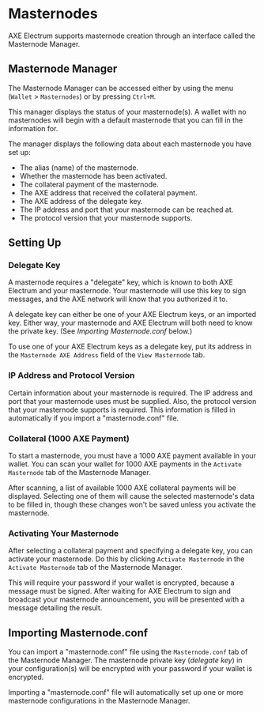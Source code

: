 # Masternodes

AXE Electrum supports masternode creation through an interface called the Masternode Manager.

## Masternode Manager

The Masternode Manager can be accessed either by using the menu (`Wallet` > `Masternodes`) or
by pressing `Ctrl+M`.

This manager displays the status of your masternode(s). A wallet with no masternodes will begin
with a default masternode that you can fill in the information for.

The manager displays the following data about each masternode you have set up:

- The alias (name) of the masternode.
- Whether the masternode has been activated.
- The collateral payment of the masternode.
- The AXE address that received the collateral payment.
- The AXE address of the delegate key.
- The IP address and port that your masternode can be reached at.
- The protocol version that your masternode supports.

## Setting Up

### Delegate Key

A masternode requires a "delegate" key, which is known to both AXE Electrum and your masternode.
Your masternode will use this key to sign messages, and the AXE network will know that you authorized
it to.

A delegate key can either be one of your AXE Electrum keys, or an imported key. Either way, your masternode
and AXE Electrum will both need to know the private key. (See *Importing Masternode.conf* below.)

To use one of your AXE Electrum keys as a delegate key, put its address in the `Masternode AXE Address`
field of the `View Masternode` tab.

### IP Address and Protocol Version

Certain information about your masternode is required. The IP address and port that your masternode uses
must be supplied. Also, the protocol version that your masternode supports is required. This information is filled
in automatically if you import a "masternode.conf" file.

### Collateral (1000 AXE Payment)

To start a masternode, you must have a 1000 AXE payment available in your wallet.
You can scan your wallet for 1000 AXE payments in the `Activate Masternode` tab of the Masternode
Manager.

After scanning, a list of available 1000 AXE collateral payments will be displayed. Selecting one
of them will cause the selected masternode's data to be filled in, though these changes won't be saved
unless you activate the masternode.

### Activating Your Masternode

After selecting a collateral payment and specifying a delegate key, you can activate your masternode.
Do this by clicking `Activate Masternode` in the `Activate Masternode` tab of the Masternode Manager.

This will require your password if your wallet is encrypted, because a message must be signed. After
waiting for AXE Electrum to sign and broadcast your masternode announcement, you will be presented with
a message detailing the result.

## Importing Masternode.conf

You can import a "masternode.conf" file using the `Masternode.conf` tab of the Masternode Manager.
The masternode private key (*delegate key*) in your configuration(s) will be encrypted with your
password if your wallet is encrypted.

Importing a "masternode.conf" file will automatically set up one or more masternode configurations in
the Masternode Manager.
